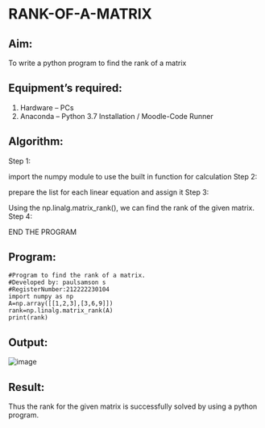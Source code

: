 # RANK-OF-A-MATRIX
## Aim:
To write a python program to find the rank of a matrix
## Equipment’s required:
1. 	Hardware – PCs
2. 	Anaconda – Python 3.7 Installation / Moodle-Code Runner
## Algorithm:
Step 1:

import the numpy module to use the built in function for calculation
Step 2:

prepare the list for each linear equation and assign it
Step 3:

Using the np.linalg.matrix_rank(), we can find the rank of the given matrix.
Step 4:

END THE PROGRAM
## Program:
```
#Program to find the rank of a matrix.
#Developed by: paulsamson s
#RegisterNumber:212222230104
import numpy as np
A=np.array([[1,2,3],[3,6,9]])
rank=np.linalg.matrix_rank(A)
print(rank)
```
## Output:
![image](https://github.com/paulsamson18/RANK-OF-A-MATRIX/assets/119405794/3f863531-1c86-412c-9094-b1135a789329)

## Result:
Thus the rank for the given matrix is successfully solved by  using a python program.

